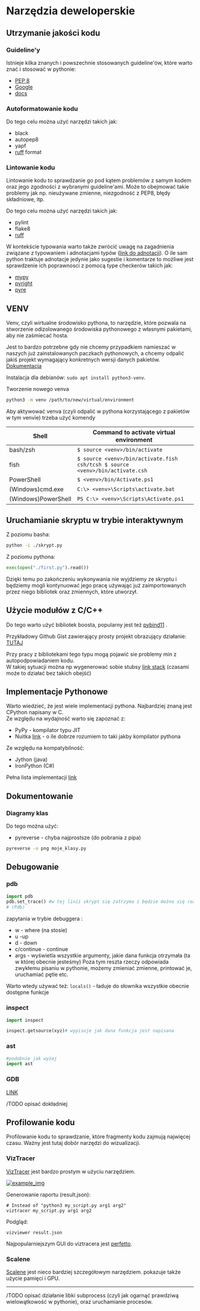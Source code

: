 # Narzędzia deweloperskie

## Utrzymanie jakości kodu

### Guideline'y

Istnieje kilka znanych i powszechnie stosowanych guideline'ów, które warto znać i stosować w pythonie:

- [PEP 8](https://www.python.org/dev/peps/pep-0008/#module-level-dunder-names)
- [Google](https://google.github.io/styleguide/pyguide.html)
- [docs](https://docs.python-guide.org/writing/structure/)


### Autoformatowanie kodu

Do tego celu można użyć narzędzi takich jak:

- black
- autopep8
- yapf
- [ruff](https://github.com/astral-sh/ruff) format

### Lintowanie kodu

Lintowanie kodu to sprawdzanie go pod kątem problemów z samym kodem oraz jego zgodności z wybranymi guideline'ami. Może to obejmować takie problemy jak np. nieużywane zmienne, niezgodność z PEP8, błędy składniowe, itp.

Do tego celu można użyć narzędzi takich jak:

- pylint
- flake8
- [ruff](https://github.com/astral-sh/ruff)

W kontekście typowania warto także zwrócić uwagę na zagadnienia związane z typowaniem i adnotacjami typów ([link do adnotacji](./1_ogolne_notatki.md#adnotacje)). O ile sam python traktuje adnotacje jedynie jako sugestie i komentarze to możliwe jest sprawdzenie ich poprawnosci z pomocą type checkerów takich jak:

- [mypy](https://mypy-lang.org/)
- [pyright](https://github.com/microsoft/pyright)
- [pyre](https://pyre-check.org/)

## VENV

Venv, czyli wirtualne środowisko pythona, to narzędzie, które pozwala na stworzenie odizolowanego środowiska pythonowego z własnymi pakietami, aby nie zaśmiecać hosta.

Jest to bardzo potrzebne gdy nie chcemy przypadkiem namieszać w naszych już zainstalowanych paczkach pythonowych, a chcemy odpalić jakiś projekt wymagający konkretnych wersji danych pakietów. [Dokumentacja](https://docs.python.org/3/library/venv.html)

Instalacja dla debianów: `sudo apt install python3-venv`.

Tworzenie nowego venva

```bash
python3 -m venv /path/to/new/virtual/environment
```

Aby aktywować venva (czyli odpalić w pythona korzystającego z pakietów w tym venvie) trzeba użyć komendy

| Shell               | Command to activate virtual environment                                       |
| ------------------- | ----------------------------------------------------------------------------- |
| bash/zsh            | `$ source <venv>/bin/activate`                                                |
| fish                | `$ source <venv>/bin/activate.fish csh/tcsh $ source <venv>/bin/activate.csh` |
| PowerShell          | `$ <venv>/bin/Activate.ps1 `                                                  |
| (Windows)cmd.exe    | `C:\> <venv>\Scripts\activate.bat `                                           |
| (Windows)PowerShell | `PS C:\> <venv>\Scripts\Activate.ps1`                                         |

## Uruchamianie skryptu w trybie interaktywnym

Z poziomu basha:

```bash
python -i ./skrypt.py
```

Z poziomu pythona:

```python
exec(open("./first.py").read())
```

Dzięki temu po zakończeniu wykonywania nie wyjdziemy ze skryptu i będziemy mogli kontynuować jego pracę używając już zaimportowanych przez niego bibliotek oraz zmiennych, które utworzył.

## Użycie modułów z C/C++

Do tego warto użyć bibliotek boosta, popularny jest też [pybind11](https://github.com/pybind/pybind11) .

Przykładowy Github Gist zawierający prosty projekt obrazujący działanie: [TUTAJ](https://gist.github.com/pktiuk/2136eeefaf4271510d82e59f90c904ce)

Przy pracy z bibliotekami tego typu mogą pojawić sie problemy min z autopodpowiadaniem kodu.   
W takiej sytuacji można np wygenerować sobie stubsy [link stack](https://stackoverflow.com/questions/73879484/vscode-not-autocompleting-python-from-module-made-with-pybind11) (czasami może to działać bez takich obejść)

## Implementacje Pythonowe

Warto wiedzieć, że jest wiele implementacji pythona. Najbardziej znaną jest CPython napisany w C.  
Ze względu na wydajność warto się zapoznać z:

- PyPy - kompilator typu JIT
- Nuitka [link](https://nuitka.net/pages/overview.html) - o ile dobrze rozumiem to taki jakby kompilator pythona

Ze względu na kompatybilność:

- Jython (java)
- IronPython (C#)

Pełna lista implementacji [link](https://wiki.python.org/moin/PythonImplementations)

## Dokumentowanie

### Diagramy klas

Do tego można użyć:

- pyreverse - chyba najprostsze (do pobrania z pipa)

```bash
pyreverse -o png moje_klasy.py
```

## Debugowanie

### pdb

```python
import pdb
pdb.set_trace() #w tej linii skrypt się zatrzyma i będzie można się rozejrzeć
# (Pdb)
```

zapytania w trybie debuggera :

- w - where (na stosie)
- u -up
- d - down
- c/continue - continue
- args - wyświetla wszystkie argumenty, jakie dana funkcja otrzymała (ta w której obecnie jesteśmy)
  Poza tym reszta rzeczy odpowiada zwykłemu pisaniu w pythonie, możemy zmieniać zmienne, printować je, uruchamiać pętle etc.

Warto wtedy używać też:
`locals()` - ładuje do słownika wszystkie obecnie dostępne funkcje

### inspect

```python
import inspect

inspect.getsource(xyz)# wypisuje jak dana funkcja jest napisana

```

### ast

```python
#podobnie jak wyżej
import ast
```

### GDB

[LINK](https://wiki.python.org/moin/DebuggingWithGdb)

/TODO opisać dokładniej

## Profilowanie kodu

Profilowanie kodu to sprawdzanie, które fragmenty kodu zajmują najwięcej czasu. Ważny jest tutaj dobór narzędzi do wizualizacji.

### VizTracer

[VizTracer](https://github.com/gaogaotiantian/viztracer) jest bardzo prostym w użyciu narzędziem.

[![example_img](https://github.com/gaogaotiantian/viztracer/blob/master/img/example.png)](https://github.com/gaogaotiantian/viztracer/blob/master/img/example.png)

Generowanie raportu (result.json):

```
# Instead of "python3 my_script.py arg1 arg2"
viztracer my_script.py arg1 arg2
```

Podgląd:

```
vizviewer result.json
```

Najpopularniejszym GUI do viztracera jest [perfetto](https://perfetto.dev/).

### Scalene

[Scalene](https://github.com/plasma-umass/scalene) jest nieco bardziej szczegółowym narzędziem. pokazuje także użycie pamięci i GPU.



-------------------------

/TODO opisać działanie libki subprocess (czyli jak ogarnąć prawdziwą wielowątkowość w pythonie), oraz uruchamianie procesów.

